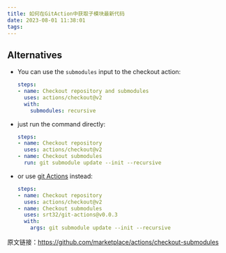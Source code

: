 ```yaml
---
title: 如何在GitAction中获取子模块最新代码
date: 2023-08-01 11:38:01
tags:
---
```


## Alternatives

* You can use the `submodules` input to the checkout action:
  ```yaml
  steps:
  - name: Checkout repository and submodules
    uses: actions/checkout@v2
    with:
      submodules: recursive
  ```
* just run the command directly:
  ```yaml
  steps:
  - name: Checkout repository
    uses: actions/checkout@v2
  - name: Checkout submodules
    run: git submodule update --init --recursive
  ```
* or use [git Actions](https://github.com/marketplace/actions/git-actions) instead:
  ```yaml
  steps:
  - name: Checkout repository
    uses: actions/checkout@v2
  - name: Checkout submodules
    uses: srt32/git-actions@v0.0.3
    with:
      args: git submodule update --init --recursive
  ```

原文链接：https://github.com/marketplace/actions/checkout-submodules
